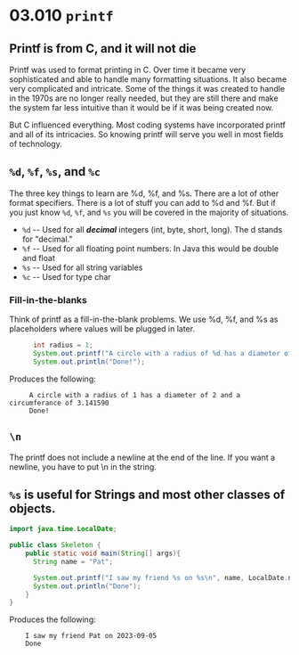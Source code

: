 # 03.010 `printf`

## Printf is from C, and it will not die

Printf was used to format printing in C. Over time it became very sophisticated and able to handle many formatting situations. It also became very complicated and intricate. Some of the things it was created to handle in the 1970s are no longer really needed, but they are still there and make the system far less intuitive than it would be if it was being created now.

But C influenced everything. Most coding systems have incorporated printf and all of its intricacies. So knowing printf will serve you well in most fields of technology.

## `%d`, `%f`, `%s`, and `%c`

The three key things to learn are %d, %f, and %s. There are a lot of other format specifiers. There is a lot of stuff you can add to %d and %f. But if you just know `%d`, `%f`, and `%s` you will be covered in the majority of situations.

- `%d` -- Used for all **_decimal_** integers (int, byte, short, long). The d stands for "decimal."
- `%f` -- Used for all floating point numbers. In Java this would be double and float
- `%s` -- Used for all string variables
- `%c` -- Used for type char

### Fill-in-the-blanks

Think of printf as a fill-in-the-blank problems. We use %d, %f, and %s as placeholders where values will be plugged in later.

```java
      int radius = 1;
      System.out.printf("A circle with a radius of %d has a diameter of %d and a circumferance of %f\n", radius, 2*radius, radius*3.14159);
      System.out.println("Done!");
```

Produces the following:

```text
     A circle with a radius of 1 has a diameter of 2 and a circumferance of 3.141590
     Done!
```

## `\n`

The printf does not include a newline at the end of the line.  If you want a newline, you have to put \n in the string.

## `%s` is useful for Strings and most other classes of objects.

```java
import java.time.LocalDate;

public class Skeleton {
    public static void main(String[] args){
      String name = "Pat";

      System.out.printf("I saw my friend %s on %s\n", name, LocalDate.now() );
      System.out.println("Done");
    }
}
```
Produces the following:

```text
    I saw my friend Pat on 2023-09-05
    Done
```
